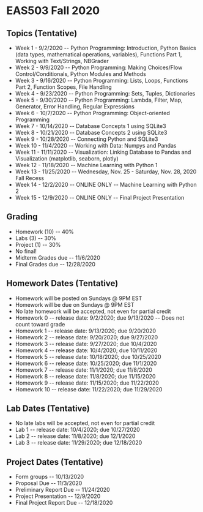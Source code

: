 # EAS503 Fall 2020

## Topics (Tentative)
- Week 1 - 9/2/2020 -- Python Programming: Introduction, Python Basics (data types, mathematical operations, variables), Functions Part 1, Working with Text/Strings, NBGrader 
- Week 2 - 9/9/2020 -- Python Programming:  Making Choices/Flow Control/Conditionals, Python Modules and Methods 
- Week 3 - 9/16/2020 -- Python Programming: Lists, Loops, Functions Part 2, Function Scopes, File Handling
- Week 4 - 9/23/2020 -- Python Programming: Sets, Tuples, Dictionaries 
- Week 5 - 9/30/2020 -- Python Programming: Lambda, Filter, Map, Generator, Error Handling, Regular Expressions
- Week 6 - 10/7/2020 -- Python Programming: Object-oriented Programming 
- Week 7 - 10/14/2020 -- Database Concepts 1 using SQLite3
- Week 8 - 10/21/2020 -- Database Concepts 2 using SQLite3
- Week 9 - 10/28/2020 -- Connecting Python and SQLite3
- Week 10 - 11/4/2020 -- Working with Data: Numpys and Pandas
- Week 11 - 11/11/2020 -- Visualization: Linking Database to Pandas and Visualization (matplotlib, seaborn, plotly)
- Week 12 - 11/18/2020 -- Machine Learning with Python 1
- Week 13 - 11/25/2020 -- Wednesday, Nov. 25 - Saturday, Nov. 28, 2020 	Fall Recess
- Week 14 - 12/2/2020 -- ONLINE ONLY -- Machine Learning with Python 2
- Week 15 - 12/9/2020 -- ONLINE ONLY -- Final Project Presentation


## Grading
- Homework (10) -- 40%
- Labs (3) -- 30%
- Project (1) -- 30%
- No final!
- Midterm Grades due -- 11/6/2020
- Final Grades due -- 12/28/2020


## Homework Dates (Tentative)
- Homework will be posted on Sundays @ 9PM EST 
- Homework will be due on Sundays @ 9PM EST
- No late homework will be accepted, not even for partial credit
- Homework 0 -- release date: 9/2/2020; due 9/13/2020 -- Does not count toward grade
- Homework 1 -- release date: 9/13/2020; due 9/20/2020
- Homework 2 -- release date: 9/20/2020; due 9/27/2020
- Homework 3 -- release date: 9/27/2020; due 10/4/2020
- Homework 4 -- release date: 10/4/2020; due 10/11/2020
- Homework 5 -- release date: 10/18/2020; due 10/25/2020
- Homework 6 -- release date: 10/25/2020; due 11/1/2020
- Homework 7 -- release date: 11/1/2020; due 11/8/2020 
- Homework 8 -- release date: 11/8/2020; due 11/15/2020 
- Homework 9 -- release date: 11/15/2020; due 11/22/2020
- Homework 10 -- release date: 11/22/2020; due 11/29/2020

## Lab Dates (Tentative)
- No late labs will be accepted, not even for partial credit
- Lab 1 -- release date: 10/4/2020; due 10/27/2020
- Lab 2 -- release date: 11/8/2020; due 12/1/2020
- Lab 3 -- release date: 11/29/2020; due 12/18/2020 

## Project Dates (Tentative)
- Form groups -- 10/13/2020
- Proposal Due -- 11/3/2020
- Preliminary Report Due -- 11/24/2020
- Project Presentation -- 12/9/2020
- Final Project Report Due -- 12/18/2020
